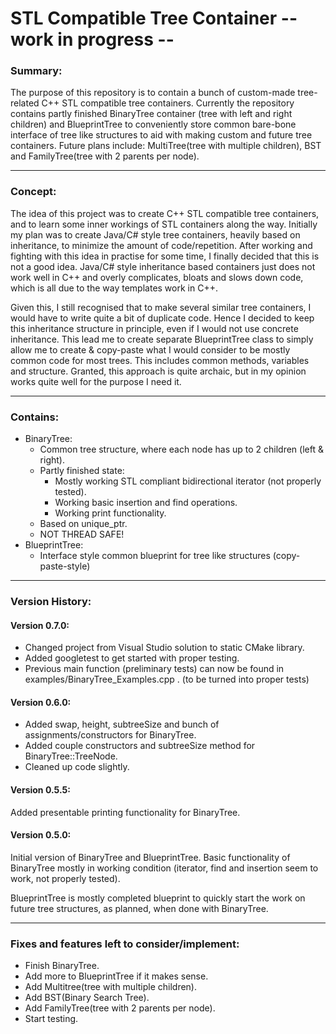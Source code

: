# STL Compatible Tree Container -- work in progress --

### Summary:

The purpose of this repository is to contain a bunch of custom-made tree-related C++ STL compatible tree containers.
Currently the repository contains partly finished BinaryTree container (tree with left and right children) and BlueprintTree to conveniently store common bare-bone interface of tree like structures to aid with making custom and future tree containers.
Future plans include: MultiTree(tree with multiple children), BST and FamilyTree(tree with 2 parents per node).

---

### Concept:

The idea of this project was to create C++ STL compatible tree containers, and to learn some inner workings of STL containers along the way.
Initially my plan was to create Java/C# style tree containers, heavily based on inheritance, to minimize the amount of code/repetition.
After working and fighting with this idea in practise for some time, I finally decided that this is not a good idea.
Java/C# style inheritance based containers just does not work well in C++ and overly complicates, bloats and slows down code, which is all due to the way templates work in C++.

Given this, I still recognised that to make several similar tree containers, I would have to write quite a bit of duplicate code.
Hence I decided to keep this inheritance structure in principle, even if I would not use concrete inheritance.
This lead me to create separate BlueprintTree class to simply allow me to create & copy-paste what I would consider to be mostly common code for most trees.
This includes common methods, variables and structure.
Granted, this approach is quite archaic, but in my opinion works quite well for the purpose I need it.

---

### Contains:

* BinaryTree:
  * Common tree structure, where each node has up to 2 children (left & right).
  * Partly finished state:
    * Mostly working STL compliant bidirectional iterator (not properly tested).
    * Working basic insertion and find operations.
	* Working print functionality.
  * Based on unique_ptr.
  * NOT THREAD SAFE!
* BlueprintTree:
  * Interface style common blueprint for tree like structures (copy-paste-style)

---

### Version History:

#### Version 0.7.0:

* Changed project from Visual Studio solution to static CMake library.
* Added googletest to get started with proper testing.
* Previous main function (preliminary tests) can now be found in examples/BinaryTree_Examples.cpp . (to be turned into proper tests)


#### Version 0.6.0:

* Added swap, height, subtreeSize and bunch of assignments/constructors for BinaryTree.
* Added couple constructors and subtreeSize method for BinaryTree::TreeNode.
* Cleaned up code slightly.

#### Version 0.5.5:

Added presentable printing functionality for BinaryTree.

#### Version 0.5.0:

Initial version of BinaryTree and BlueprintTree.
Basic functionality of BinaryTree mostly in working condition (iterator, find and insertion seem to work, not properly tested).

BlueprintTree is mostly completed blueprint to quickly start the work on future tree structures, as planned, when done with BinaryTree.

---

### Fixes and features left to consider/implement:

* Finish BinaryTree.
* Add more to BlueprintTree if it makes sense.
* Add Multitree(tree with multiple children).
* Add BST(Binary Search Tree).
* Add FamilyTree(tree with 2 parents per node).
* Start testing.